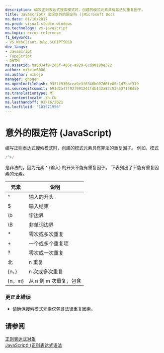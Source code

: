 ```yaml
---
description: 编写正则表达式搜索模式时，创建的模式元素具有非法的重复因子。
title: JavaScript) 出现意外的限定符 (|Microsoft Docs
ms.date: 01/18/2017
ms.prod: visual-studio-windows
ms.technology: vs-javascript
ms.topic: error-reference
f1_keywords:
- VS.WebClient.Help.SCRIPT5018
dev_langs:
- JavaScript
- TypeScript
- DHTML
ms.assetid: ba6d34f9-2d6f-486c-a929-6cd9818be322
author: mikejo5000
ms.author: mikejo
manager: ghogen
ms.openlocfilehash: 9351f9306cea9e3f6346b007d6fe05c1d7bbf319
ms.sourcegitcommit: 691d2a47f92f991241fdb132a82c53a537198d50
ms.translationtype: MT
ms.contentlocale: zh-CN
ms.lasthandoff: 03/16/2021
ms.locfileid: "103571956"
---
```

# <a name="unexpected-quantifier-javascript"></a>意外的限定符 (JavaScript)
编写正则表达式搜索模式时，创建的模式元素具有非法的重复因子。 例如，模式  
  
```js
/^+/  
```  
  
 是非法的，因为元素 ^ (输入) 的开头不能有重复因子。 下表列出了不能有重复因素的元素。  
  
|元素|说明|  
|-------------|-----------------|  
|^|输入的开头|  
|$|输入结束|  
|\b|字边界|  
|\B|非单词边界|  
|*|零次或多次重复|  
|+|一个或多个重复项|  
|?|零次或一次重复|  
|北|n 重复|  
|{n，}|n 次或多次重复|  
|{n，m}|从 n 到 m 次重复，包含|  
  
### <a name="to-correct-this-error"></a>更正此错误  
  
- 请确保搜索模式元素仅包含法律重复因素。  
  
## <a name="see-also"></a>请参阅  
 [正则表达式对象](https://developer.mozilla.org/docs/Web/JavaScript/Reference/Global_Objects/RegExp)   
 [JavaScript)  (正则表达式语法 ](/previous-versions/1400241x(v=vs.100))
